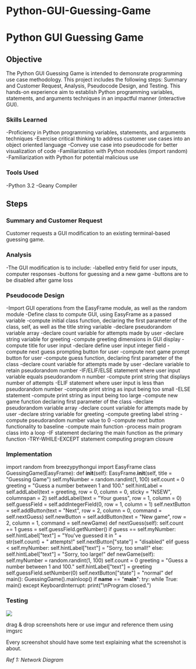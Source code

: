 # Python-GUI-Guessing-Game
# Python GUI Guessing Game
## Objective
The Python GUI Guessing Game is intended to demonsrate programming use case methodology. This project includes the following steps: Summary and Customer Request, Analysis, Pseudocode Design, and Testing. This hands-on experience aim to establish Python programming variables, statements, and arguments techniques in an impactful manner (interactive GUI).

### Skills Learned
-Proficiency in  Python programming variables, statements, and arguments techniques
-Exercise critical thinking to address customer use cases into an object oriented language
-Convey use case into pseudocode for better visualization of code
-Familiarization with Python modules (import random)
-Familiarization with Python for potential malicious use
  
### Tools Used
-Python 3.2
-Geany Compiler

## Steps

### Summary and Customer Request
Customer requests a GUI modification to an existing terminal-based guessing game.

### Analysis
-The GUI modification is to include:
-labelled entry field for user inputs, computer responses
-buttons for guessing and a new game
-buttons are to be disabled after game loss

### Pseudocode Design
-Import GUI operations from the EasyFrame module, as well as the random module
-Define class to compute GUI, using EasyFrame as a passed variable
-compute initial class function, declaring the first parameter of the class, self, as well as 	the title string variable
-declare pseudorandom variable array
-declare count variable for attempts made by user
-declare string variable for greeting
-compute greeting dimensions in GUI display
-compute title for user input
-declare define user input integer field
-compute next guess prompting button for user
-compute next game prompt button for user
-compute guess function, declaring first parameter of the class
-declare count variable for attempts made by user
-declare variable to retain pseudorandom number
-IF/ELIF/ELSE statement where user input variable equals pseudorandom 	n		 number
-compute print string that displays number of attempts
-ELIF statement where user input is less than pseudorandom number
-compute print string as input being too small
-ELSE statement 
-compute print string as input being too large
-compute new game function declaring first parameter of the class
-declare pseudorandom variable array
-declare count variable for attempts made by user
-declare string variable for greeting
-compute greeting label string
-compute pseudorandom number value to 0
-compute next button functionality to baseline
-compute main function
-process main program class into a loop
-IF statement declaring the main function as the primary function
-TRY-WHILE-EXCEPT statement computing program closure

### Implementation
import random
from breezypythongui import EasyFrame
class GuessingGame(EasyFrame):
    def __init__(self):
        EasyFrame.__init__(self, title = "Guessing Game")
        self.myNumber = random.randint(1, 100)
        self.count = 0
        greeting = "Guess a number between 1 and 100."
        self.hintLabel = self.addLabel(text = greeting, row = 0, column = 0, sticky = "NSEW", columnspan = 2)
        self.addLabel(text = "Your guess", row = 1, column = 0)
        self.guessField = self.addIntegerField(0, row = 1, column = 1)
        self.nextButton = self.addButton(text = "Next", row = 2, column = 0, command = self.nextGuess)
        self.newButton = self.addButton(text = "New game", row = 2, column = 1, command = self.newGame)
    def nextGuess(self):
        self.count += 1
        guess = self.guessField.getNumber()
        if guess == self.myNumber:
            self.hintLabel["text"] = "You've guessed it in " + \
                                     str(self.count) + " attempts!"
            self.nextButton["state"] = "disabled"
        elif guess < self.myNumber:
            self.hintLabel["text"] = "Sorry, too small!"
        else:
            self.hintLabel["text"] = "Sorry, too large!"
    def newGame(self):
        self.myNumber = random.randint(1, 100)
        self.count = 0
        greeting = "Guess a number between 1 and 100."
        self.hintLabel["text"] = greeting
        self.guessField.setNumber(0)
        self.nextButton["state"] = "normal"
def main():
    GuessingGame().mainloop()
if __name__ == "__main__":
    try:
        while True:
            main()
    except KeyboardInterrupt:
        print("\nProgram closed.")
        
### Testing

  <img src="https://imgur.com/msTollL" />



drag & drop screenshots here or use imgur and reference them using imgsrc

Every screenshot should have some text explaining what the screenshot is about.

*Ref 1: Network Diagram*
